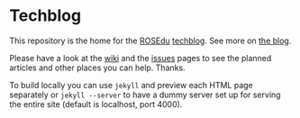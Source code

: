 Techblog
========

This repository is the home for the [ROSEdu][ROSEdu] [techblog][techblog]. See
more on [the blog][techblog].

Please have a look at the [wiki][wiki] and the [issues][issues] pages to see
the planned articles and other places you can help. Thanks.

To build locally you can use `jekyll` and preview each HTML page separately or
`jekyll --server` to have a dummy server set up for serving the entire site
(default is localhost, port 4000).

[ROSEdu]: http://rosedu.org/ "ROSEdu"
[techblog]: http://techblog.rosedu.org/ "Techblog"
[wiki]: https://github.com/rosedu/techblog/wiki "Techblog's wiki"
[issues]: https://github.com/rosedu/techblog/issues "Techblog's issues"
